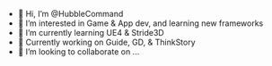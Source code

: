 - 👋 Hi, I’m @HubbleCommand
- 👀 I’m interested in Game & App dev, and learning new frameworks
- 🌱 I’m currently learning UE4 & Stride3D
- :hammer: Currently working on Guide, GD, & ThinkStory
- 💞️ I’m looking to collaborate on ...
